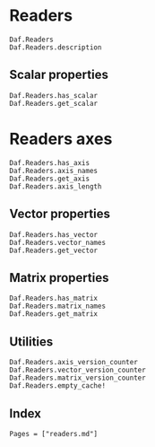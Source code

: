 # Readers

```@docs
Daf.Readers
Daf.Readers.description
```

## Scalar properties

```@docs
Daf.Readers.has_scalar
Daf.Readers.get_scalar
```

# Readers axes

```@docs
Daf.Readers.has_axis
Daf.Readers.axis_names
Daf.Readers.get_axis
Daf.Readers.axis_length
```

## Vector properties

```@docs
Daf.Readers.has_vector
Daf.Readers.vector_names
Daf.Readers.get_vector
```

## Matrix properties

```@docs
Daf.Readers.has_matrix
Daf.Readers.matrix_names
Daf.Readers.get_matrix
```

## Utilities

```@docs
Daf.Readers.axis_version_counter
Daf.Readers.vector_version_counter
Daf.Readers.matrix_version_counter
Daf.Readers.empty_cache!
```

## Index

```@index
Pages = ["readers.md"]
```
